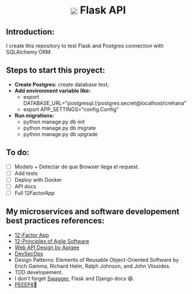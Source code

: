 <h1 align="center">
  <img align="center"; src="https://flask.palletsprojects.com/en/2.0.x/_static/flask-icon.png"; width="20px">
    Flask API
</h1>

## Introduction:
I create this repository to test Flask and Postgres connection with SQLAlchemy ORM.

## Steps to start this proyect:
- **Create Postgres:** create database test;
- **Add environment variable like:**
  - export DATABASE_URL="postgresql://postgres:secret@localhost/crehana"
  - export APP_SETTINGS="config.Config"
- **Run migrations:**
  - python manage.py db init
  - python manage.py db migrate
  - python manage.py db upgrade

## To do:
* [ ] Modelo + Detectar de que Browser llega el request.
* [ ] Add tests
* [ ] Deploy with Docker
* [ ] API docs
* [ ] Full 12FactorApp

## My microservices and software developement best practices references:

- [12-Factor App](https://12factor.net/)
- [12-Principles of Agile Software](https://agilemanifesto.org/principles.html)
- [Web API Design by Apigee](https://pages.apigee.com/rs/apigee/images/api-design-ebook-2012-03.pdf)
- [DevSecOps](https://devsecops-latam.org/)
- Design Patterns: Elements of Reusable Object-Oriented Software by Erich Gamma, Richard Helm, Ralph Johnson, and John Vlissides.
- TDD developement.
- I don't forget [Swagger](https://swagger.io/), Flask and Django docs 😅.
- [PEEEP8](https://www.youtube.com/watch?v=hgI0p1zf31k&ab_channel=PythonDiscord)🎵
